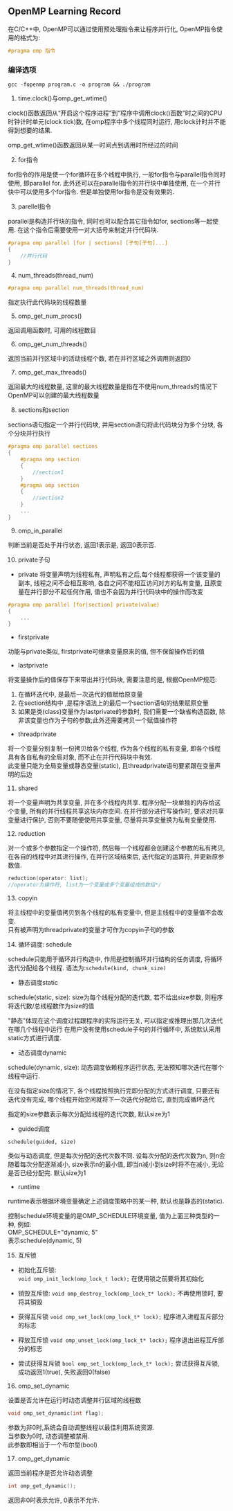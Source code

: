 ## OpenMP Learning Record
在C/C++中, OpenMP可以通过使用预处理指令来让程序并行化, OpenMP指令使用的格式为:
```c
#pragma omp 指令
```

### 编译选项

``gcc -fopenmp program.c -o program && ./program``


1. time.clock()与omp_get_wtime()

clock()函数返回从“开启这个程序进程”到“程序中调用clock()函数”时之间的CPU时钟计时单元(clock
tick)数, 在omp程序中多个线程同时运行, 用clock计时并不能得到想要的结果.

omp_get_wtime()函数返回从某一时间点到调用时所经过的时间

2. for指令

for指令的作用是使一个for循环在多个线程中执行, 一般for指令与parallel指令同时使用, 即parallel for. 此外还可以在parallel指令的并行块中单独使用, 在一个并行快中可以使用多个for指令. 但是单独使用for指令是没有效果的.

3. parellel指令

parallel是构造并行块的指令, 同时也可以配合其它指令如for, sections等一起使用. 在这个指令后需要使用一对大括号来制定并行代码块.
```c
#pragma omp parallel [for | sections] [子句[子句]...]
{
    //并行代码
}
```
4. num_threads(thread_num)

```c
#pragma omp parallel num_threads(thread_num)
```
指定执行此代码块的线程数量

5. omp_get_num_procs()

返回调用函数时, 可用的线程数目

6. omp_get_num_threads()

返回当前并行区域中的活动线程个数, 若在并行区域之外调用则返回0

7. omp_get_max_threads()

返回最大的线程数量, 这里的最大线程数量是指在不使用num_threads的情况下OpenMP可以创建的最大线程数量

8. sections和section

sections语句指定一个并行代码块, 并用section语句将此代码块分为多个分块, 各个分块并行执行
```c
#pragma omp parallel sections
{
    #pragma omp section
    {
        //section1
    }
    #pragma omp section
    {
        //section2
    }
    ...
}
```

9. omp_in_parallel

判断当前是否处于并行状态, 返回1表示是, 返回0表示否. 

10. private子句

* private
将变量声明为线程私有, 声明私有之后,每个线程都获得一个该变量的副本, 线程之间不会相互影响, 各自之间不能相互访问对方的私有变量, 且原变量在并行部分不起任何作用, 值也不会因为并行代码块中的操作而改变

```c
#pragma omp parallel [for|section] private(value)
{
    ...
}
```
* firstprivate

功能与private类似, firstprivate可继承变量原来的值, 但不保留操作后的值

* lastprivate

将变量操作后的值保存下来带出并行代码块, 需要注意的是, 根据OpenMP规范:  
1. 在循环迭代中, 是最后一次迭代的值赋给原变量
2. 在section结构中 ,是程序语法上的最后一个section语句的结果赋原变量
3. 如果是类(class)变量作为lastprivate的参数时, 我们需要一个缺省构造函数, 除非该变量也作为子句的参数;此外还需要拷贝一个赋值操作符

* threadprivate

将一个变量分别复制一份拷贝给各个线程, 作为各个线程的私有变量, 即各个线程具有各自私有的全局对象, 而不止在并行代码块中有效.  
此变量只能为全局变量或静态变量(static), 且threadprivate语句要紧跟在变量声明的后边

11. shared

将一个变量声明为共享变量, 并在多个线程内共享. 程序分配一块单独的内存给这个变量, 所有的并行线程共享这块内存空间. 在并行部分进行写操作时, 要求对共享变量进行保护, 否则不要随便使用共享变量, 尽量将共享变量换为私有变量使用.

12. reduction

对一个或多个参数指定一个操作符, 然后每一个线程都会创建这个参数的私有拷贝, 在各自的线程中对其进行操作, 在并行区域结束后, 迭代指定的运算符, 并更新原参数值.
```c
reduction(operator: list);
//operator为操作符, list为一个变量或多个变量组成的数组*/
```

13. copyin

将主线程中的变量值拷贝到各个线程的私有变量中, 但是主线程中的变量值不会改变.  
只有被声明为threadprivate的变量才可作为copyin子句的参数

14. 循环调度: schedule

schedule只能用于循环并行构造中, 作用是控制循环并行结构的任务调度, 将循环迭代分配给各个线程. 
语法为:``schedule(kind, chunk_size)``
* 静态调度static

schedule(static, size): size为每个线程分配的迭代数, 若不给出size参数, 则程序将迭代数/总线程数作为size的值

"静态"体现在这个调度过程跟程序的实际运行无关, 可以指定或推理出那几次迭代在哪几个线程中运行
在用户没有使用schedule子句的并行循环中, 系统默认采用static方式进行调度. 

* 动态调度dynamic

schedule(dynamic, size): 动态调度依赖程序运行状态, 无法预知哪次迭代在哪个线程中运行. 

在没有指定size的情况下, 各个线程按照执行完即分配的方式进行调度, 只要还有迭代没有完成, 哪个线程开始空闲就将下一次迭代分配给它, 直到完成循环迭代

指定的size参数表示每次分配给线程的迭代次数, 默认size为1

* guided调度
```
schedule(guided, size)
```
类似与动态调度, 但是每次分配的迭代次数不同. 设每次分配的迭代次数为n, 则n会随着每次分配逐渐减小, size表示n的最小值, 即当n减小到size时将不在减小, 无论是否已经分配完. 默认size为1

* runtime

runtime表示根据环境变量确定上述调度策略中的某一种, 默认也是静态的(static). 

控制schedule环境变量的是OMP_SCHEDULE环境变量, 值为上面三种类型的一种, 例如:  
OMP_SCHEDULE="dynamic, 5"  
表示schedule(dynamic, 5)

15. 互斥锁

* 初始化互斥锁:  
``void omp_init_lock(omp_lock_t lock);``
在使用锁之前要将其初始化

* 销毁互斥锁:
``void omp_destroy_lock(omp_lock_t* lock);``
不再使用锁时, 要将其销毁

* 获得互斥锁
``void omp_set_lock(omp_lock_t* lock);``
程序进入进程互斥部分的标志

* 释放互斥锁
``void omp_unset_lock(omp_lock_t* lock);``
程序退出进程互斥部分的标志

* 尝试获得互斥锁
``bool omp_set_lock(omp_lock_t* lock);``
尝试获得互斥锁, 成功返回1(true), 失败返回0(false)

16. omp_set_dynamic

设置是否允许在运行时动态调整并行区域的线程数
```c
void omp_set_dynamic(int flag);
```
参数为非0时,系统会自动调整线程以最佳利用系统资源.  
当参数为0时, 动态调整被禁用.    
此参数即相当于一个布尔型(bool)

17. omp_get_dynamic

返回当前程序是否允许动态调整
```c
int omp_get_dynamic();
```
返回非0时表示允许, 0表示不允许.

